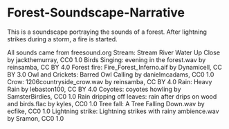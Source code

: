 # Forest-Soundscape-Narrative

This is a soundscape portraying the sounds of a forest. After lightning strikes during a storm, a fire is started. 

All sounds came from freesound.org
Stream: Stream River Water Up Close by jackthemurray, CC0 1.0
Birds Singing: evening in the forest.wav by reinsamba, CC BY 4.0
Forest fire: Fire_Forest_Inferno.aif by Dynamicell, CC BY 3.0
Owl and Crickets: Barred Owl Calling by danielmcadams, CC0 1.0
Crow: 1206countryside_crow.wav by reinsamba, CC BY 4.0
Rain: Heavy Rain by lebaston100, CC BY 4.0
Coyotes: coyotes howling by SamsterBirdies, CC0 1.0
Rain dripping off leaves: rain after drips on wood and birds.flac by kyles, CC0 1.0
Tree fall: A Tree Falling Down.wav by ecfike, CC0 1.0
Lightning strike: Lightning strikes with rainy ambience.wav by Sramon, CC0 1.0
